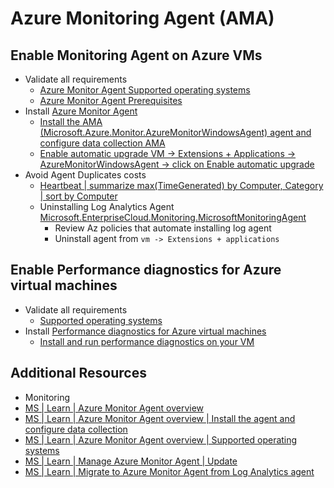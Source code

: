 # Azure Monitoring Agent (AMA)

## Enable Monitoring Agent on Azure VMs

- Validate all requirements
  - [Azure Monitor Agent Supported operating systems][3]
  - [Azure Monitor Agent Prerequisites][1]
- Install [Azure Monitor Agent][4]
  - [Install the AMA (Microsoft.Azure.Monitor.AzureMonitorWindowsAgent) agent and configure data collection AMA][6]
  - [Enable automatic upgrade VM -> Extensions + Applications -> AzureMonitorWindowsAgent ->  click on Enable automatic upgrade][7]
- Avoid Agent Duplicates costs
  - [Heartbeat | summarize max(TimeGenerated) by Computer, Category | sort by Computer][12]
  - Uninstalling Log Analytics Agent [Microsoft.EnterpriseCloud.Monitoring.MicrosoftMonitoringAgent][11]
    - Review Az policies that automate installing log agent
    - Uninstall agent from `vm -> Extensions + applications`

## Enable Performance diagnostics for Azure virtual machines

- Validate all requirements
  - [Supported operating systems][9]
- Install [Performance diagnostics for Azure virtual machines][8]
  - [Install and run performance diagnostics on your VM][10]

## Additional Resources

- Monitoring
- [MS | Learn | Azure Monitor Agent overview][4]
- [MS | Learn | Azure Monitor Agent overview | Install the agent and configure data collection][6]
- [MS | Learn | Azure Monitor Agent overview | Supported operating systems][8]
- [MS | Learn | Manage Azure Monitor Agent | Update][7]
- [MS | Learn | Migrate to Azure Monitor Agent from Log Analytics agent][5]

[1]: https://learn.microsoft.com/en-us/azure/azure-monitor/agents/azure-monitor-agent-manage?tabs=azure-portal#prerequisites
[3]: https://learn.microsoft.com/en-us/azure/azure-monitor/agents/agents-overview#supported-operating-systems
[4]: https://learn.microsoft.com/en-us/azure/azure-monitor/agents/agents-overview
[5]: https://learn.microsoft.com/en-us/azure/azure-monitor/agents/azure-monitor-agent-migration
[6]: https://learn.microsoft.com/en-us/azure/azure-monitor/agents/agents-overview#install-the-agent-and-configure-data-collection
[7]: https://learn.microsoft.com/en-us/azure/azure-monitor/agents/azure-monitor-agent-manage?tabs=azure-portal#update
[8]: https://learn.microsoft.com/en-us/troubleshoot/azure/virtual-machines/performance-diagnostics
[9]: https://learn.microsoft.com/en-us/troubleshoot/azure/virtual-machines/performance-diagnostics#supported-operating-systems
[10]: https://learn.microsoft.com/en-us/troubleshoot/azure/virtual-machines/performance-diagnostics#install-and-run-performance-diagnostics-on-your-vm
[11]: https://learn.microsoft.com/en-us/azure/virtual-machines/extensions/oms-windows#extension-schema
[12]: https://learn.microsoft.com/en-us/azure/azure-monitor/vm/vminsights-enable-overview#migrate-from-log-analytics-agent-to-azure-monitor-agent
